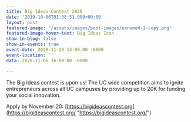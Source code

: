 ```yaml
---
title: Big Ideas Contest 2020
date: '2019-10-06T01:38:51.000+00:00'
layout: post
featured-image: "/assets/images/post-images/unnamed-1-copy.png"
featured-image-hover-text: Big Ideas Icon
show-in-blog: false
show-in-events: true
event-date: 2020-11-20 13:00:00 -0800
event-location: ''
data: 2020-11-06 16:00:00 -0800

---
```

The Big Ideas contest is upon us! The UC wide competition aims to ignite entrepreneurs across all UC campuses by providing up to 20K for funding your social innovation. 

Apply by November 20: [https://bigideascontest.org](https://bigideascontest.org/ "https://bigideascontest.org/")